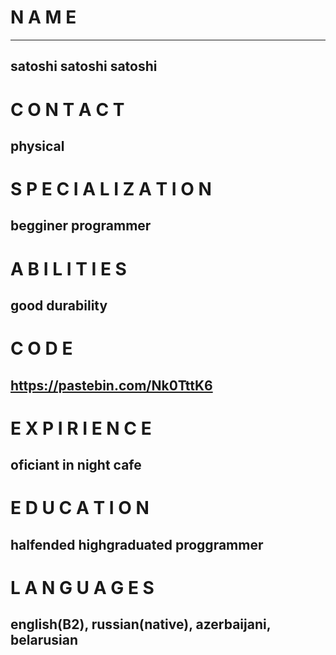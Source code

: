 # N A M E
******
## satoshi satoshi satoshi
##
# C O N T A C T
##
## physical
##
# S P E C I A L I Z A T I O N
##
## begginer programmer
##
# A B I L I T I E S
##
## good durability
##
# C O D E
##
## https://pastebin.com/Nk0TttK6
##
# E X P I R I E N C E
##
## oficiant in night cafe
##
# E D U C A T I O N
##
## halfended highgraduated proggrammer
##
# L A N G U A G E S
## english(B2), russian(native), azerbaijani, belarusian
